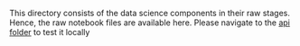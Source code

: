 This directory consists of the data science components in their raw stages. Hence,
the raw notebook files are available here. Please navigate to the [api folder](../api/) to test it locally